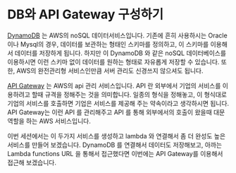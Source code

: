 # DB와 API Gateway 구성하기
[DynamoDB](https://aws.amazon.com/ko/dynamodb/?nc1=h_ls) 는 AWS의 noSQL 데이터서비스입니다. 기존에 흔히 사용하시는 Oracle이나 Mysql의 경우, 데이터를 보관하는 형태인 스키마를 정의하고, 이 스키마를 이용해서 데이터를 저장하게 됩니다. 하지만 이 DynamoDB 와 같은 noSQL 데이터베이스를 이용하시면 이런 스키마 없이 데이터를 원하는 형태로 자유롭게 저장할 수 있습니다. 또한, AWS의 완전관리형 서비스인만큼 서버 관리도 신경쓰지 않으셔도 됩니다.

[API Gateway](https://aws.amazon.com/ko/api-gateway/) 는 AWS의 api 관리 서비스입니다. API 란 외부에서 기업의 서비스를 이용하려고 할때 규격을 정해주는 것을 의미합니다. 일종의 형식을 정해놓고, 이 형식대로 기업의 서비스를 호출하면 기업은 서비스를 제공해 주는 약속이라고 생각하시면 됩니다. API Gateway는 이런 API 를 관리해주고 API 를 통해 외부에서의 호출이 왔을때 대문 역할을 하는 AWS 서비스입니다.

이번 세션에서는 이 두가지 서비스를 생성하고 lambda 와 연결해서 좀 더 완성도 높은 서비스를 만들어 보겠습니다. DynamoDB 를 연결해서 데이터도 저장해보고, 아까는 Lambda functions URL 을 통해서 접근했다면 이번에는 API Gateway를 이용해서 접근해 보겠습니다.
